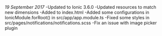 *19 September 2017*
-Updated to Ionic 3.6.0
-Updated resources to match new dimensions
-Added <script src="build/vendor.js"></script> to index.html
-Added some configurations in IonicModule.forRoot() in src/app/app.module.ts
-Fixed some styles in src/pages/notifications/notifications.scss
-Fix an issue with image picker plugin
